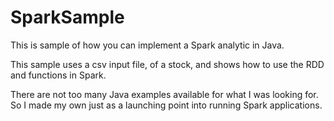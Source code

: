 # SparkSample
This is sample of how you can implement a Spark analytic in Java.

This sample uses a csv input file, of a stock, and shows how to use the RDD and functions in Spark.

There are not too many Java examples available for what I was looking for.  So I made my own just as
a launching point into running Spark applications.
